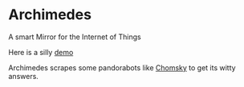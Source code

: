 # Archimedes
A smart Mirror for the Internet of Things

Here is a silly [demo](https://www.youtube.com/watch?v=hZrRYRl7KWs)

Archimedes scrapes some pandorabots like [Chomsky](http://demo.vhost.pandorabots.com/pandora/talk?botid=b0dafd24ee35a477) to get its witty answers.
